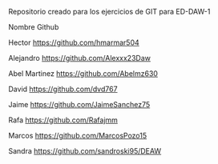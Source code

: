 Repositorio creado para los ejercicios de GIT para ED-DAW-1

Nombre              Github

Hector              https://github.com/hmarmar504

Alejandro           https://github.com/Alexxx23Daw

Abel Martinez       https://github.com/Abelmz630

David 				https://github.com/dvd767

Jaime 				https://github.com/JaimeSanchez75

Rafa				https://github.com/Rafajmm

Marcos              https://github.com/MarcosPozo15

Sandra              https://github.com/sandroski95/DEAW